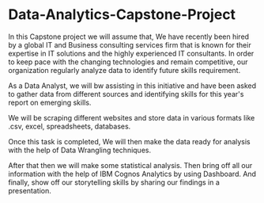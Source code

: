 # Data-Analytics-Capstone-Project
In this Capstone project we will assume that, We have recently been hired by a global IT and Business consulting services firm that is known for their expertise in IT solutions and the highly experienced IT consultants. In order to keep pace with the changing technologies and remain competitive, our organization regularly analyze data to identify future skills requirement.

As a Data Analyst, we will bw assisting in this initiative and have been asked to gather data from different sources and identifying skills for this year's report on emerging skills.

We will be scraping different websites and store data in various formats like .csv, excel, spreadsheets, databases.

Once this task is completed, We will then make the data ready for analysis with the help of Data Wrangling techniques.

After that then we will make some statistical analysis. Then bring off all our information with the help of IBM Cognos Analytics by using Dashboard. And finally, show off our storytelling skills by sharing our findings in a presentation.

